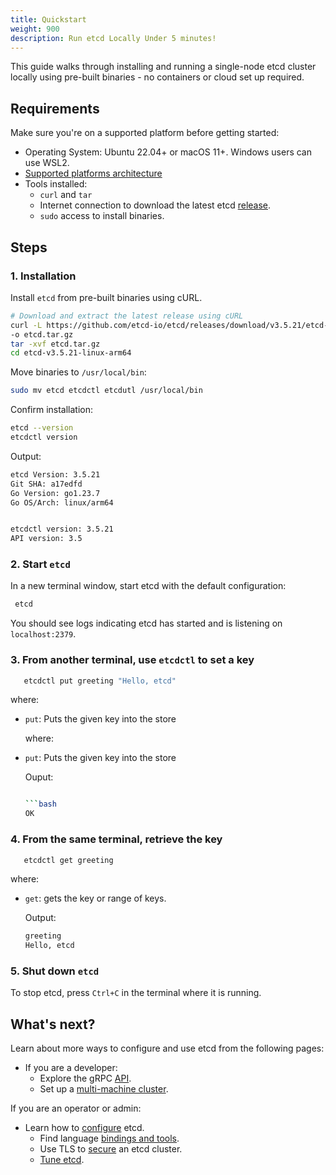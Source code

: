 ```yaml
---
title: Quickstart
weight: 900
description: Run etcd Locally Under 5 minutes!
---
```


This guide walks through installing and running a single-node etcd cluster locally using pre-built binaries - no containers or cloud set up required.

## Requirements

Make sure you're on a supported platform before getting started:


- Operating System: Ubuntu 22.04+ or macOS 11+. Windows users can use WSL2.
- [Supported platforms architecture](/docs/v3.5/op-guide/)
- Tools installed:
  - `curl` and `tar`
  - Internet connection to download the latest etcd [release](https://github.com/etcd-io/etcd/releases/).
  - `sudo` access to install binaries.

## Steps

### 1. Installation


Install `etcd` from pre-built binaries using cURL.

   ```bash
   # Download and extract the latest release using cURL
   curl -L https://github.com/etcd-io/etcd/releases/download/v3.5.21/etcd-v3.5.21-linux-arm64.tar.gz \
   -o etcd.tar.gz
   tar -xvf etcd.tar.gz
   cd etcd-v3.5.21-linux-arm64

   ```

   Move binaries to `/usr/local/bin`:


   ```bash
   sudo mv etcd etcdctl etcdutl /usr/local/bin
   ```

   Confirm installation:

   ```bash
   etcd --version
   etcdctl version
   ```

   Output:


   ```bash
   etcd Version: 3.5.21
   Git SHA: a17edfd
   Go Version: go1.23.7
   Go OS/Arch: linux/arm64


   etcdctl version: 3.5.21
   API version: 3.5

   ```

### 2. Start `etcd`

   In a new terminal window, start etcd with the default configuration:

   ```bash
    etcd
   ```

   You should see logs indicating etcd has started and is listening on `localhost:2379`.

### 3. From another terminal, use `etcdctl` to set a key

   ```bash
      etcdctl put greeting "Hello, etcd"
   ```

   where:

- `put`: Puts the given key into the store

   where:

- `put`: Puts the given key into the store

   Ouput:

   ```bash

   ```bash
   OK
   ```

### 4. From the same terminal, retrieve the key

   ```bash
      etcdctl get greeting
   ```

   where:

- `get`: gets the key or range of keys.

   Output:

   ```bash
   greeting
   Hello, etcd
   ```

### 5. Shut down `etcd`

To stop etcd, press `Ctrl+C` in the terminal where it is running.

## What's next?

Learn about more ways to configure and use etcd from the following pages:

- If you are a developer:
  - Explore the gRPC [API](/docs/v3.5/learning/api).
  - Set up a [multi-machine cluster](/docs/v3.5/op-guide/clustering).

If you are an operator or admin:

- Learn how to [configure](/docs/v3.5/op-guide/configuration) etcd.
  - Find language [bindings and tools](/docs/v3.5/integrations).
  - Use TLS to [secure](/docs/v3.5/op-guide/security) an etcd cluster.
  - [Tune etcd](/docs/v3.5/tuning).
